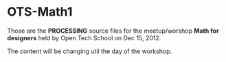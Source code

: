 OTS-Math1
=========

Those are the **PROCESSING** source files for the meetup/worshop **Math for designers** held by Open Tech School on Dec 15, 2012.

The content will be changing util the day of the workshop.
